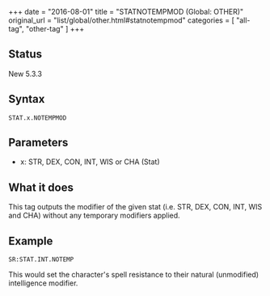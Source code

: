 +++
date = "2016-08-01"
title = "STATNOTEMPMOD (Global: OTHER)"
original_url = "list/global/other.html#statnotempmod"
categories = [ "all-tag", "other-tag" ]
+++

## Status

New 5.3.3

## Syntax

`STAT.x.NOTEMPMOD`

## Parameters

-   x: STR, DEX, CON, INT, WIS or CHA (Stat)



What it does
------------

This tag outputs the modifier of the given stat (i.e. STR, DEX, CON,
INT, WIS and CHA) without any temporary modifiers applied.

Example
-------

`SR:STAT.INT.NOTEMP`

This would set the character's spell resistance to their natural
(unmodified) intelligence modifier.

